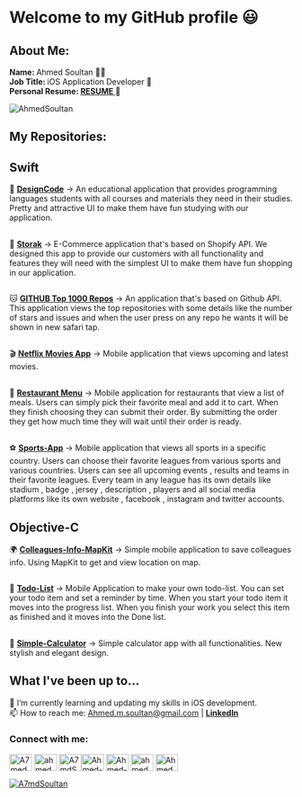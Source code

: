 <!--
Here are some ideas to get you started:

- 🔭 I’m currently working on ...
- 🌱 I’m currently learning ...
- 👯 I’m looking to collaborate on ...
- 🤔 I’m looking for help with ...
- 💬 Ask me about ...
- 📫 How to reach me: ...
- 😄 Pronouns: ...
- ⚡ Fun fact: ...
-->

# Welcome to my GitHub profile 😃

## About Me:
  <b> Name: </b> Ahmed Soultan 🧔🏻
  </br>
  <b> Job Title: </b> iOS Application Developer 📱
  </br>
  <b> Personal Resume: <a href="https://docs.google.com/document/d/1R2Hrp4wPpodmrWyqsj2GyLWNmeRdx5ABtLzaVw2Hsoc/edit?usp=sharing"> RESUME </a></b> 📄
  </br>
  <p align="left"> <img src="https://komarev.com/ghpvc/?username=AhmedMSoultan&label=Profile%20views&color=0e75b6&style=flat" alt="AhmedSoultan" /> </p>
  

## My Repositories:
 
## Swift 

🧬 <a href="https://github.com/AhmedMSoultan/DesignCode"><b>DesignCode</b></a> -> An educational application that provides programming languages students with all courses and materials they need in their studies.
Pretty and attractive UI to make them have fun studying with our application.
##
👕 <a href="https://github.com/AhmedMSoultan/Storak"><b>Storak</b></a> -> E-Commerce application that's based on Shopify API.
We designed this app to provide our customers with all functionality and features they will need with the simplest UI to make them have fun shopping in our application.
##
🐱 <a href="https://github.com/AhmedMSoultan/Github-Task"><b>GITHUB Top 1000 Repos</b></a> -> An application that's based on Github API.
This application views the top repositories with some details like the number of stars and issues and when the user press on any repo he wants it will be shown in new safari tap.
##
🎬 <a href="https://github.com/AhmedMSoultan/Netfilx-Movies-App"><b>Netflix Movies App</b></a> -> Mobile application that views upcoming and latest movies.
##
🍱 <a href="https://github.com/AhmedMSoultan/RestaurantMenu"><b>Restaurant Menu</b></a> -> Mobile application for restaurants that view a list of meals.
Users can simply pick their favorite meal and add it to cart.
When they finish choosing they can submit their order.
By submitting the order they get how much time they will wait until their order is ready.
##
⚽️ <a href="https://github.com/AhmedMSoultan/Sports-App"><b>Sports-App</b></a> -> Mobile application that views all sports in a specific country.
Users can choose their favorite leagues from various sports and various countries.
Users can see all upcoming events , results and teams in their favorite leagues.
Every team in any league has its own details like stadium , badge , jersey , description , players and all social media platforms like its own website , facebook , instagram and twitter accounts.
##
## Objective-C
🌍 <a href="https://github.com/AhmedMSoultan/Colleages-info-using-MapKit"><b>Colleagues-Info-MapKit</b></a> -> Simple mobile application to save colleagues info.
Using MapKit to get and view location on map.
##
📝 <a href="https://github.com/AhmedMSoultan/Todo-List"><b>Todo-List</b></a> -> Mobile Application to make your own todo-list.
You can set your todo item and set a reminder by time.
When you start your todo item it moves into the progress list.
When you finish your work you select this item as finished and it moves into the Done list.
##
🧮 <a href="https://github.com/AhmedMSoultan/My-Simple-Calculator"><b>Simple-Calculator</b></a> -> Simple calculator app with all functionalities.
New stylish and elegant design.
##
  <!--=======================================================================================================================================================-->

## What I've been up to... 
🧐 I’m currently learning and updating my skills in iOS development.
</br>
📫 How to reach me: Ahmed.m.soultan@gmail.com | <a href="https://www.linkedin.com/in/ahmed-soultan/"><b>LinkedIn</b></a>

<h3 align="left">Connect with me:</h3>
<p align="left">

  
<a href="https://www.facebook.com/A7medSoultan/" target="blank"><img align="center" src="https://raw.githubusercontent.com/rahuldkjain/github-profile-readme-generator/master/src/images/icons/Social/facebook.svg" alt="A7medSoultan" height="30" width="40" /></a>
<a href="https://www.instagram.com/ahmedsoultan_/" target="blank"><img align="center" src="https://raw.githubusercontent.com/rahuldkjain/github-profile-readme-generator/master/src/images/icons/Social/instagram.svg" alt="ahmedsoultan_" height="30" width="40" /></a>
<a href="https://twitter.com/A7mdSoultan" target="blank"><img align="center" src="https://raw.githubusercontent.com/rahuldkjain/github-profile-readme-generator/master/src/images/icons/Social/twitter.svg" alt="A7mdSoultan" height="30" width="40" /></a><a href="https://www.linkedin.com/in/ahmed-soultan/" target="blank"><img align="center" src="https://raw.githubusercontent.com/rahuldkjain/github-profile-readme-generator/master/src/images/icons/Social/linked-in-alt.svg" alt="Ahmed-Soultan" height="30" width="40" /></a>
<a href="https://stackoverflow.com/users/9823604/ahmed-soultan" target="blank"><img align="center" src="https://raw.githubusercontent.com/rahuldkjain/github-profile-readme-generator/master/src/images/icons/Social/stack-overflow.svg" alt="Ahmed-Soultan" height="30" width="40" /></a>
<a href="https://www.hackerrank.com/ahmed_m_soultan" target="blank"><img align="center" src="https://raw.githubusercontent.com/rahuldkjain/github-profile-readme-generator/master/src/images/icons/Social/hackerrank.svg" alt="ahmed_m_soultan" height="30" width="40" /></a>
<a href="https://leetcode.com/AhmedSoultan/" target="blank"><img align="center" src="https://raw.githubusercontent.com/rahuldkjain/github-profile-readme-generator/master/src/images/icons/Social/leet-code.svg" alt="AhmedSoultan" height="30" width="40" /></a>
</p>

<p align="left"> <a href="https://twitter.com/A7mdSoultan" target="blank"><img src="https://img.shields.io/twitter/follow/A7mdSoultan?logo=twitter&style=for-the-badge" alt="A7mdSoultan" /></a> </p>
